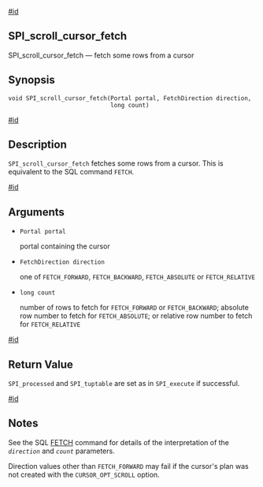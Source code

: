 [#id](#SPI-SPI-SCROLL-CURSOR-FETCH)

## SPI_scroll_cursor_fetch

SPI_scroll_cursor_fetch — fetch some rows from a cursor

## Synopsis

```
void SPI_scroll_cursor_fetch(Portal portal, FetchDirection direction,
                             long count)
```

[#id](#id-1.8.12.8.26.5)

## Description

`SPI_scroll_cursor_fetch` fetches some rows from a cursor. This is equivalent to the SQL command `FETCH`.

[#id](#id-1.8.12.8.26.6)

## Arguments

- `Portal portal`

  portal containing the cursor

- `FetchDirection direction`

  one of `FETCH_FORWARD`, `FETCH_BACKWARD`, `FETCH_ABSOLUTE` or `FETCH_RELATIVE`

- `long count`

  number of rows to fetch for `FETCH_FORWARD` or `FETCH_BACKWARD`; absolute row number to fetch for `FETCH_ABSOLUTE`; or relative row number to fetch for `FETCH_RELATIVE`

[#id](#id-1.8.12.8.26.7)

## Return Value

`SPI_processed` and `SPI_tuptable` are set as in `SPI_execute` if successful.

[#id](#id-1.8.12.8.26.8)

## Notes

See the SQL [FETCH](sql-fetch) command for details of the interpretation of the _`direction`_ and _`count`_ parameters.

Direction values other than `FETCH_FORWARD` may fail if the cursor's plan was not created with the `CURSOR_OPT_SCROLL` option.
